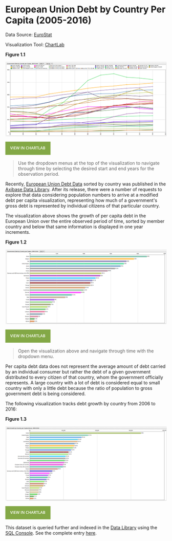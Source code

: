 European Union Debt by Country Per Capita (2005-2016)
==

Data Source: [EuroStat](http://ec.europa.eu/eurostat)

Visualization Tool: [ChartLab](https://apps.axibase.com)

**Figure 1.1**

![](Images/eudpc-003.png)

[![](Images/button.png)](https://apps.axibase.com/chartlab/e92a4f6c/10/#fullscreen)

> Use the dropdown menus at the top of the visualization to navigate through time by selecting the desired start and end
years for the observation period.

Recently, [European Union Debt Data](https://axibase.github.io/atsd-use-cases/DataShorts/EU_Debt/) sorted by country was published 
in the [Axibase Data Library](https://axibase.com/blog/data-library/). After its release, there were a number of requests to explore
that data considering population numbers to arrive at a modified debt per capita visualization, representing how much of a
government's gross debt is represented by individual citizens of that particular country. 

The visualization above shows the growth of per capita debt in the European Union over the entire observed period of time, 
sorted by member country and below that same information is displayed in one year increments.

**Figure 1.2**

![](Images/eudpc-002.png)

[![](Images/button.png)](https://apps.axibase.com/chartlab/d38e750e/#fullscreen)

> Open the visualization above and navigate through time with the dropdown menu.

Per capita debt data does not represent the average amount of debt carried by an individual consumer but rather the debt of 
a given government distributed to every citizen of that country, whom the government officially represents. A large country
with a lot of debt is considered equal to small country with only a little debt because the ratio of population
to gross government debt is being considered.

The following visualization tracks debt growth by country from 2006 to 2016:

**Figure 1.3**

![](Images/eudpc-013.png)

[![](Images/button.png)](https://apps.axibase.com/chartlab/d38e750e/#fullscreen)

This dataset is queried further and indexed in the [Data Library](https://axibase.com/blog/data-library/) using the [SQL Console](https://github.com/axibase/atsd/tree/master/sql).
See the complete entry [here](../../DataShorts/EU_Debt_percap/README.md).
